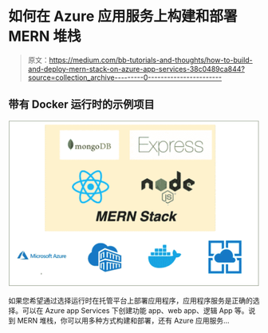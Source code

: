 # 如何在 Azure 应用服务上构建和部署 MERN 堆栈

> 原文：<https://medium.com/bb-tutorials-and-thoughts/how-to-build-and-deploy-mern-stack-on-azure-app-services-38c0489ca844?source=collection_archive---------0----------------------->

## 带有 Docker 运行时的示例项目

![](img/ccf55b86e274a28f93a6ec13a40f5073.png)

如果您希望通过选择运行时在托管平台上部署应用程序，应用程序服务是正确的选择。可以在 Azure app Services 下创建功能 app、web app、逻辑 App 等。说到 MERN 堆栈，你可以用多种方式构建和部署，还有 Azure 应用服务…